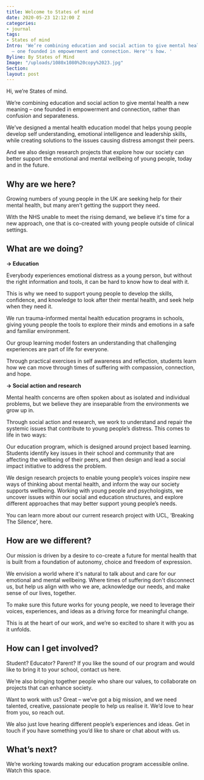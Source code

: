 ```yaml
---
title: Welcome to States of mind
date: 2020-05-23 12:12:00 Z
categories:
- journal
tags:
- States of mind
Intro: 'We’re combining education and social action to give mental health a new meaning
  – one founded in empowerment and connection. Here''s how. '
Byline: By States of Mind
Image: "/uploads/1080x1080%20copy%2023.jpg"
Section: 
layout: post
---
```


Hi, we’re States of mind. 

We’re combining education and social action to give mental health a new meaning – one founded in empowerment and connection, rather than confusion and separateness. 

We’ve designed a mental health education model that helps young people develop self understanding, emotional intelligence and leadership skills, while creating solutions to the issues causing distress amongst their peers. 

And we also design research projects that explore how our society can better support the emotional and mental wellbeing of young people, today and in the future. 

## Why are we here?

Growing numbers of young people in the UK are seeking help for their mental health, but many aren’t getting the support they need. 

With the NHS unable to meet the rising demand, we believe it's time for a new approach, one that is co-created with young people outside of clinical settings. 

## What are we doing?

**→ Education**

Everybody experiences emotional distress as a young person, but without the right information and tools, it can be hard to know how to deal with it. 

This is why we need to support young people to develop the skills, confidence, and knowledge to look after their mental health, and seek help when they need it. 

We run trauma-informed mental health education programs in schools, giving young people the tools to explore their minds and emotions in a safe and familiar environment. 

Our group learning model fosters an understanding that challenging experiences are part of life for everyone. 

Through practical exercises in self awareness and reflection, students learn how we can move through times of suffering with compassion, connection, and hope. 

**→ Social action and research**

Mental health concerns are often spoken about as isolated and individual problems, but we believe they are inseparable from the environments we grow up in. 

Through social action and research, we work to understand and repair the systemic issues that contribute to young people’s distress. This comes to life in two ways:

Our education program, which is designed around project based learning. Students identify key issues in their school and community that are affecting the wellbeing of their peers, and then design and lead a social impact initiative to address the problem. 

We design research projects to enable young people’s voices inspire new ways of thinking about mental health, and inform the way our society supports wellbeing. Working with young people and psychologists, we uncover issues within our social and education structures, and explore different approaches that may better support young people’s needs. 

You can learn more about our current research project with UCL, ‘Breaking The Silence’, here. 

## How are we different?

Our mission is driven by a desire to co-create a future for mental health that is built from a foundation of autonomy, choice and freedom of expression. 

We envision a world where it's natural to talk about and care for our emotional and mental wellbeing. Where times of suffering don't disconnect us, but help us align with who we are, acknowledge our needs, and make sense of our lives, together.  

To make sure this future works for young people, we need to leverage their voices, experiences, and ideas as a driving force for meaningful change. 

This is at the heart of our work, and we’re so excited to share it with you as it unfolds. 

## How can I get involved?

Student? Educator? Parent? If you like the sound of our program and would like to bring it to your school, contact us here. 

We’re also bringing together people who share our values, to collaborate on projects that can enhance society. 

Want to work with us? Great – we’ve got a big mission, and we need talented, creative, passionate people to help us realise it. We’d love to hear from you, so reach out.

We also just love hearing different people’s experiences and ideas. Get in touch if you have something you’d like to share or chat about with us. 

## What’s next?

We’re working towards making our education program accessible online. Watch this space. 